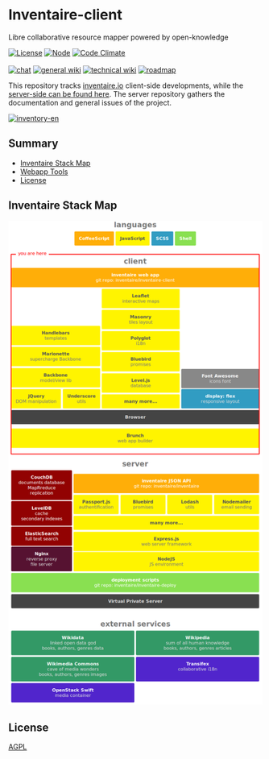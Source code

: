 # Inventaire-client
Libre collaborative resource mapper powered by open-knowledge

[![License](https://img.shields.io/badge/license-AGPL3-blue.svg)](http://www.gnu.org/licenses/agpl-3.0.html)
[![Node](https://img.shields.io/badge/node->=v4-brightgreen.svg)](http://nodejs.org)
[![Code Climate](https://codeclimate.com/github/inventaire/inventaire/badges/gpa.svg)](https://codeclimate.com/github/inventaire/inventaire)<br>
<br>
[![chat](https://img.shields.io/badge/chat-%23inventaire-ffd402.svg)](https://riot.im/app/#/room/#freenode_#inventaire:matrix.org)
[![general wiki](https://img.shields.io/badge/wiki-general-319cc2.svg)](https://wiki.inventaire.io)
[![technical wiki](https://img.shields.io/badge/wiki-technical-222222.svg)](http://github.com/inventaire/inventaire/wiki/)
[![roadmap](https://img.shields.io/badge/roadmap-contributive-4eba76.svg)](http://roadmap.inventaire.io)

This repository tracks [inventaire.io](https://inventaire.io) client-side developments, while the [server-side can be found here](https://github.com/maxlath/inventaire). The server repository gathers the documentation and general issues of the project.

[![inventory-en](http://profile.maxlath.eu/slides/backbone-meetup/img/inventory-georges.png)](https://inventaire.io)


## Summary

<!-- START doctoc generated TOC please keep comment here to allow auto update -->
<!-- DON'T EDIT THIS SECTION, INSTEAD RE-RUN doctoc TO UPDATE -->


- [Inventaire Stack Map](#inventaire-stack-map)
- [Webapp Tools](#webapp-tools)
- [License](#license)

<!-- END doctoc generated TOC please keep comment here to allow auto update -->

## Inventaire Stack Map
[![stack](https://raw.githubusercontent.com/inventaire/stack/master/snapshots/stack-from-client.png)](https://inventaire.github.io/stack/)

## License
[AGPL](LICENSE.md)
